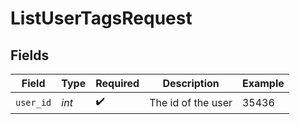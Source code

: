 # ListUserTagsRequest


## Fields

| Field              | Type               | Required           | Description        | Example            |
| ------------------ | ------------------ | ------------------ | ------------------ | ------------------ |
| `user_id`          | *int*              | :heavy_check_mark: | The id of the user | 35436              |